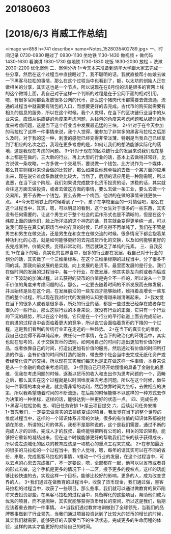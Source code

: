 # 20180603

# [2018/6/3 肖威工作总结]
<image w=858 h=741 describe= name=Notes_1528035402789.jpg>
一、时间记录
0730-0930 睡过了
0930-1130 坐地铁
1130-1430 做视频 + 做代码
1430-1630 看演讲
1630-1730 做地铁
1730-1830 吃饭
1830-2030 放松 + 洗漱
2030-2200 优化案例
二、案例分析
1+今天本来准备到清华大学跟大家去完成一些分享，然后在这个过程当中直接睡过了，我不聪明的话，我就直接帮小姑娘去做一下黑客马拉松的事情，那么在这个过程当中也看到了，额，以太坊的创始人正在做相关的分享，其实这也是一个节点，所以说现在在6月份的话是很多的官网上线的这个微博上面，我自己对于这样一个判断的过程是在于公网下面的相对引用，嗯，有很多官网都会发放很多公网的代币，那么这个猪肉代币都需要去做流通，流通的过程当中就需要有钱包的入口，而想要更好的去完成。古代币的购买就需要有相关的信息的服务，所以在这个时候，我个人觉得，在当下的区块链行业当中的从业来说，应该从供应链的角度来考虑问题，从钱包的角度来考虑问题和从媒体的角度来考虑问题，这是当下这个行业当中发展最迅猛的三块。
2+针对于在今天参加的马拉松了这样一件事情来说，我个人觉得，俄参加了非常多的黑客马拉松之后那么及时，对于我的这一种，刺激的感觉已经变得非常淡薄，特别是当我自己已经拿到了相应的名次之后，我现在更多考虑的是，如何让我们的想法能够实际化的落地，这是我现在考虑的问题。
3+针对于现在的区块链行业的发展来说我们现在基本上都是在做的，三大新的行业，再上大型的行业的话，基本上去做得非常好，比方说做一条攻略，一方多做一个交易所，要说做一个钱包，比方说作为一个媒体，那么其实则相对来说会做的比较好，那么如果说你想单独的去做一个某方面的应用出来，现在说它难度系数就会比较大，当然了，后期的话应用是一种刚需啊，所以说恶，在当下这个阶段，我们如果说完成数字化货币投资的话，求稳的话，其实就会往这方面去做投资，或者去做这方面的事情，要么去做一条工业，要么去做一个交易所，要不去做一个钱包，要么去做一个梅西，他讲的在做的事情来钱更快一点。
4+今天在地铁上的时候看到了一个，孩子在学校里面的一对情侣吧，那么在这个过程当中，其实，嗯，可以明显的看到，这个女生对于很多的一些东西，其实没有任何需要的，让这个男生对于整个社会的运作形式也是不清晰的，但是在这个纬度上面的话他们，脸上所洋溢的这个神态的话，其实就会变得更单纯一点，可以说我们现在在真实的职场当中的存货的时候，已经变得不再单纯了，我们在不管是男生和男生在做交流，还是男生在和女生在做交流的时候，很多情况下都会抱着某种功利化的心态，就是如何能够更好的去完成货币化的交换，以及如何能够更好的去完成某种，价值交换，变得非常功利，然后就缺乏了单纯的元素。
三、自我反思
1+在当下的哦，真实化的世界当中，很多的行业都在发展，我自己对于行业的划分的话，其实做了一个三维坐标系，在这个三维坐标期的过程当中，分了很多不同的城，那我向前发展的是实践，向上发展的是货币，最里面发展的是行业。我们在做时间的发展的过程当中，每一个行业，在做发展，他其实是左向前或者向后或者上下波动的加油过程，过去获得的货币的价值是完全不一样的，所以说从一个货币价值的角度来考虑问题的话，那么，一定要去随着时间的不断发展而去做发展，并且始终是处在这个词，在发展前沿的一些东西才能够始终，维持着高增长一些东西的整个过程，所以现在我对时代的发展的认知变得越来越清晰起来。
2+我发觉在当下的很多人或者是很多事，所处的行业的话，都是一些过去已经存在或者存在很久的一些行业，那么这些行业的本身来说，就没有行业的正面，它只有一个行业的下沉的趋势，所以在这个时候，它只是在一个行业的平行轨道上面去完成前进，在前进的过程当中会面临着更大的竞争，所以说它会面临着货币的下降的一个过程，这是我们看到的传统行业正在走近的一种趋势。
2+在当下的真实化的维度，我自己也变得不再单纯起来，做任何一件事情，在当下的政治化的环境当中，其实也就在思考的，关于交换货币的法则，如何用自己的时间打造出更加有价值的作品，或者依靠自己的时间，打造出更加有价值的服务，然后通过有价值的时间所打造的作品，会有价值的时间所打造的服务，带去整个社会当中去完成无纸化资产或者经常化资产的交换，所以现在其实我们每天也是正在做这样一件事情，本身来说是从一个金融的角度来考虑问题。
3+但我自己已经开始慢慢的具备了金融化的思维，但我在考虑问题的时候，逐渐以货币的收入和支出作为思考问题的一个，范畴之后，那么其实在这个过程就是以时间维度来去考虑问题，所以在这个时候，做任何一件事情的本身来说，就变得非常的功利，然后依靠时间为坐标，去做相应的决策，所以我希望随着时间的不断流逝，在后期的时候能够不以这样的一种方式去作为决策的一种坐标，这样的话，能够达到一种更好的状态一点。
四、完成任务
1+黑客马拉松协助
五、明日任务安排
1+星云项目提交
六、后续公司任务安排
1+首先我们，一定要去做真实的去排练变成的项目，我发觉在当下的整个世界的维度过程当中，这样的一个知识体系非常的欠缺，很多的有价值的知识体系都被封锁在那些，所谓的公司的体系，我都不是那种说的，这个是我们需要，通过不断的完成人才的训练，完成人才的叔叔，最终能够把所有公司的，相关的知识架构，能够把它重新的凝结出来，但在这个时候能够更好的帮助我们后来的孩子获得成长，所以说左边城化的区块的教育应该是一项核心的重点工程来完成。
2+在参加最近的很多的马拉松的一个过程当中，我个人觉得，嗯，每年的话其实可以在不同的省份，来取，完成黑客马拉松的事情，h推动一个行业的发展，在这个过程当中，可以去点的心思去完成推广，不一定要说，嗯，全部都在一起，他可以以省市或者县的形式去做，这个手机是更多的情况下十一二区，授予更多的授权点，这样的话能够比较快速的去，实现这样一个目标，能够比较好的影响，更多的人，成为改变世界的人。
3+我们通过在做教育的过程当中，收获了货币现金，我们通过做，黑客马拉松的过程当中，收获了一些项目，那么些事，我们就可以通过做教育的货币陷阱来去投资那些，在黑客马拉松的过程当中，具备孵化的这些项目，帮助他们成为优秀的项目，而不是闹钟，其实就能够获得货币增长的空间，所以这是我们，后期应该着重去做的一件事情。
4+当我们通过教育培训做到了全球领先，当我们的品牌赛事做到了行业领先，当我们通过项目投资达到了比较大的货币的增长的时候，其实我们就需要，能够更好的去享受当下的生活状态，完成更多的生命历程的体验，这样的其实才能更好的对待自己的时间。
